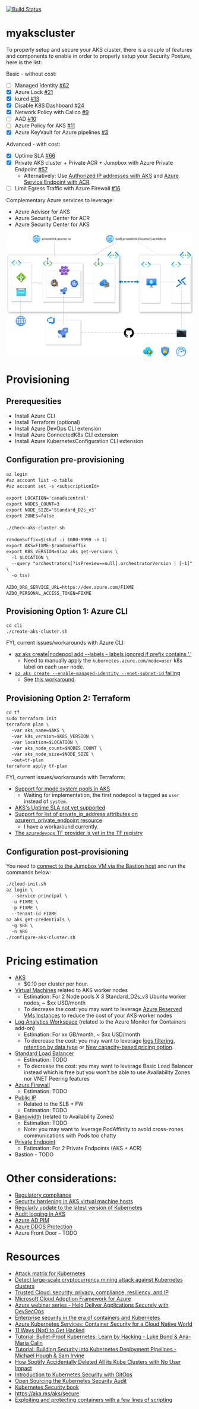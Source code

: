 [![Build Status](https://dev.azure.com/mabenoit-ms/MyOwnBacklog/_apis/build/status/myakscluster?branchName=master)](https://dev.azure.com/mabenoit-ms/MyOwnBacklog/_build/latest?definitionId=97?branchName=master)

# myakscluster

To properly setup and secure your AKS cluster, there is a couple of features and components to enable in order to properly setup your Security Posture, here is the list:

Basic - without cost:
- [ ] Managed Identity [#62](https://github.com/mathieu-benoit/myakscluster/issues/62)
- [X] Azure Lock [#21](https://github.com/mathieu-benoit/myakscluster/issues/21)
- [X] kured [#13](https://github.com/mathieu-benoit/myakscluster/issues/13)
- [X] Disable K8S Dashboard [#24](https://github.com/mathieu-benoit/myakscluster/issues/24)
- [X] Network Policy with Calico [#9](https://github.com/mathieu-benoit/myakscluster/issues/9)
- [ ] AAD [#10](https://github.com/mathieu-benoit/myakscluster/issues/10)
- [ ] Azure Policy for AKS [#11](https://github.com/mathieu-benoit/myakscluster/issues/11)
- [X] Azure KeyVault for Azure pipelines [#3](https://github.com/mathieu-benoit/myakscluster/issues/3)

Advanced - with cost:
- [X] Uptime SLA [#66](https://github.com/mathieu-benoit/myakscluster/issues/66)
- [X] Private AKS cluster + Private ACR + Jumpbox with Azure Private Endpoint [#57](https://github.com/mathieu-benoit/myakscluster/issues/57)
  - Alternatively: Use [Authorized IP addresses with AKS](https://docs.microsoft.com/azure/aks/api-server-authorized-ip-ranges) and [Azure Service Endpoint with ACR](https://docs.microsoft.com/azure/container-registry/container-registry-vnet).
- [ ] Limit Egress Traffic with Azure Firewall [#16](https://github.com/mathieu-benoit/myakscluster/issues/16)

Complementary Azure services to leverage:
- Azure Advisor for AKS
- Azure Security Center for ACR
- Azure Security Center for AKS

![Architecture diagram](./myakscluster.png)

# Provisioning

## Prerequesities

- Install Azure CLI
- Install Terraform (optional)
- Install Azure DevOps CLI extension
- Install Azure ConnectedK8s CLI extension
- Install Azure KubernetesConfiguration CLI extension

## Configuration pre-provisioning

```
az login
#az account list -o table
#az account set -s <subscriptionId>

export LOCATION='canadacentral'
export NODES_COUNT=3
export NODE_SIZE='Standard_D2s_v3'
export ZONES=false

./check-aks-cluster.sh

randomSuffix=$(shuf -i 1000-9999 -n 1)
export AKS=FIXME-$randomSuffix
export K8S_VERSION=$(az aks get-versions \
  -l $LOCATION \
  --query "orchestrators[?isPreview==null].orchestratorVersion | [-1]" \
  -o tsv)

AZDO_ORG_SERVICE_URL=https://dev.azure.com/FIXME
AZDO_PERSONAL_ACCESS_TOKEN=FIXME
```

## Provisioning Option 1: Azure CLI

```
cd cli
./create-aks-cluster.sh
```

FYI, current issues/workarounds with Azure CLI:
- [az aks create|nodepool add --labels - labels ignored if prefix contains '.'](https://github.com/Azure/azure-cli/issues/13266)
  - Need to manually apply the `kubernetes.azure.com/mode=user` k8s label on each `user` node.
- [`az aks create --enable-managed-identity --vnet-subnet-id` failing](https://github.com/Azure/azure-cli/issues/12864)
  - See [this workaround](https://github.com/Azure/azure-cli/issues/12864#issuecomment-623806966).

## Provisioning Option 2: Terraform

```
cd tf
sudo terraform init
terraform plan \
  -var aks_name=$AKS \
  -var k8s_version=$K8S_VERSION \
  -var location=$LOCATION \
  -var aks_node_count=$NODES_COUNT \
  -var aks_node_size=$NODE_SIZE \
  -out=tf-plan
terraform apply tf-plan
```

FYI, current issues/workarounds with Terraform:
- [Support for mode:system pools in AKS](https://github.com/terraform-providers/terraform-provider-azurerm/issues/6058)
  - Waiting for implementation, the first nodepool is tagged as `user` instead of `system`.
- [AKS's Uptime SLA not yet supported](https://github.com/terraform-providers/terraform-provider-azurerm/issues/6912)
- [Support for list of private_ip_address attributes on azurerm_private_endpoint resource](https://github.com/terraform-providers/terraform-provider-azurerm/issues/6571)
  - I have a workaround currently.
- [The `azuredevops` TF provider is yet in the TF registry](https://github.com/microsoft/terraform-provider-azuredevops/issues/325)

## Configuration post-provisioning

You need to [connect to the Jumpbox VM via the Bastion host](https://docs.microsoft.com/azure/bastion/bastion-connect-vm-ssh) and run the commands below:
```
./cloud-init.sh
az login \
  --service-principal \
  -u FIXME \
  -p FIXME \
  --tenant-id FIXME
az aks get-credentials \
  -g $RG \
  -n $RG
./configure-aks-cluster.sh
```

# Pricing estimation

- [AKS](https://azure.microsoft.com/pricing/details/kubernetes-service/)
  - $0.10 per cluster per hour.
- [Virtual Machines](https://azure.microsoft.com/pricing/details/virtual-machines/linux/) related to AKS worker nodes
  - Estimation: For 2 Node pools X 3 Standard_D2s_v3 Ubuntu worker nodes, ~ $xx USD/month
  - To decrease the cost: you may want to leverage [Azure Reserved VMs Instances](https://azure.microsoft.com/pricing/reserved-vm-instances/) to reduce the cost of your AKS worker nodes
- [Log Analytics Workspace](https://azure.microsoft.com/pricing/details/monitor/) (related to the Azure Monitor for Containers add-on)
  - Estimation: For xx GB/month, ~ $xx USD/month
  - To decrease the cost: you may want to leverage [logs filtering](https://docs.microsoft.com/azure/azure-monitor/insights/container-insights-agent-config), [retention by data type](https://docs.microsoft.com/azure/azure-monitor/platform/manage-cost-storage#retention-by-data-type) or [New capacity-based pricing option](https://azure.microsoft.com/updates/azure-monitor-log-analytics-new-capacity-based-pricing-option-is-now-available/).
- [Standard Load Balancer](https://azure.microsoft.com/pricing/details/load-balancer/)
  - Estimation: TODO
  - To decrease the cost: you may want to leverage Basic Load Balancer instead which is free but you won't be able to use Availability Zones nor VNET Peering features
- [Azure Firewall](https://azure.microsoft.com/pricing/details/azure-firewall/)
  - Estimation: TODO
- [Public IP](https://azure.microsoft.com/pricing/details/ip-addresses/)
  - Related to the SLB + FW
  - Estimation: TODO
- [Bandwidth](https://azure.microsoft.com/pricing/details/bandwidth/) (related to Availability Zones)
  - Estimation: TODO
  - Note: you may want to leverage PodAffinity to avoid cross-zones communications with Pods too chatty
- [Private Endpoint](https://azure.microsoft.com/pricing/details/private-link/)
  - Estimation: For 2 Private Endpoints (AKS + ACR)
- Bastion - TODO

# Other considerations:

- [Regulatory compliance](https://docs.microsoft.com/azure/aks/intro-kubernetes#regulatory-compliance)
- [Security hardening in AKS virtual machine hosts](https://docs.microsoft.com/azure/aks/security-hardened-vm-host-image)
- [Regularly update to the latest version of Kubernetes](https://docs.microsoft.com/azure/aks/operator-best-practices-cluster-security#regularly-update-to-the-latest-version-of-kubernetes)
- [Audit logging in AKS](https://azure.microsoft.com/updates/audit-logging-in-azure-kubernetes-service-aks-is-now-available/)
- [Azure AD PIM](https://docs.microsoft.com/azure/active-directory/privileged-identity-management/pim-configure)
- [Azure DDOS Protection](https://docs.microsoft.com/azure/virtual-network/ddos-protection-overview)
- Azure Front Door - TODO

# Resources

- [Attack matrix for Kubernetes](https://www.microsoft.com/security/blog/2020/04/02/attack-matrix-kubernetes/)
- [Detect large-scale cryptocurrency mining attack against Kubernetes clusters](https://azure.microsoft.com/blog/detect-largescale-cryptocurrency-mining-attack-against-kubernetes-clusters/)
- [Trusted Cloud: security, privacy, compliance, resiliency, and IP](https://azure.microsoft.com/blog/trusted-cloud-security-privacy-compliance-resiliency-and-ip/)
- [Microsoft Cloud Adoption Framework for Azure](https://azure.microsoft.com/cloud-adoption-framework/)
- [Azure webinar series - Help Deliver Applications Securely with DevSecOps](https://info.microsoft.com/ww-ondemand-help-deliver-applications-securely-with-devsecops-us.html)
- [Enterprise security in the era of containers and Kubernetes](https://mybuild.techcommunity.microsoft.com/sessions/77061)
- [Azure Kubernetes Services: Container Security for a Cloud Native World](https://info.cloudops.com/azure-kubernetes-services-container-security)
- [11 Ways (Not) to Get Hacked](https://kubernetes.io/blog/2018/07/18/11-ways-not-to-get-hacked/)
- [Tutorial: Bullet-Proof Kubernetes: Learn by Hacking - Luke Bond & Ana-Maria Calin](https://www.youtube.com/watch?v=NEfwUxId1Uk)
- [Tutorial: Building Security into Kubernetes Deployment Pipelines - Michael Hough & Sam Irvine](https://www.youtube.com/watch?v=xjTBwZG8TtY)
- [How Spotify Accidentally Deleted All its Kube Clusters with No User Impact](https://www.youtube.com/watch?v=ix0Tw8uinWs)
- [Introduction to Kubernetes Security with GitOps](https://www.weave.works/blog/intro-kubernetes-security)
- [Open Sourcing the Kubernetes Security Audit](https://www.cncf.io/blog/2019/08/06/open-sourcing-the-kubernetes-security-audit)
- [Kubernetes Security book](https://kubernetes-security.info/)
- https://aka.ms/aks/secure
- [Exploiting and protecting containers with a few lines of scripting](https://media.ccc.de/v/Camp2019-10178-hacking_containers_and_kubernetes)
